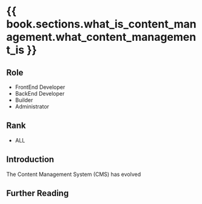 # {{ book.sections.what_is_content_management.what_content_management_is }}

## Role
- FrontEnd Developer
- BackEnd Developer
- Builder
- Administrator

## Rank
- ALL

## Introduction
The Content Management System (CMS) has evolved 


## Further Reading
